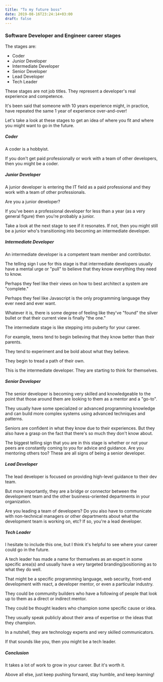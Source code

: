 ```yaml
---
title: "To my future boss"
date: 2019-08-16T23:24:14+03:00
draft: false
---
```



### **Software Developer and Engineer career stages**
The stages are:

- Coder
- Junior Developer
- Intermediate Developer
- Senior Developer
- Lead Developer
- Tech Leader

These stages are not job titles. They represent a developer's real experience and competence.

It's been said that someone with 10 years experience might, in practice, have repeated the same 1 year of experience over-and-over!

Let's take a look at these stages to get an idea of where you fit and where you might want to go in the future.

##### **Coder**
A coder is a hobbyist.

If you don't get paid professionally or work with a team of other developers, then you might be a coder.

##### **Junior Developer**
A junior developer is entering the IT field as a paid professional and they work with a team of other professionals.

Are you a junior developer?

If you've been a professional developer for less than a year (as a very general figure) then you're probably a junior.

Take a look at the next stage to see if it resonates. If not, then you might still be a junior who's transitioning into becoming an intermediate developer.

##### **Intermediate Developer**
An intermediate developer is a competent team member and contributor.

The telling sign I use for this stage is that intermediate developers usually have a mental urge or "pull" to believe that they know everything they need to know.

Perhaps they feel like their views on how to best architect a system are "complete."

Perhaps they feel like Javascript is the only programming language they ever need and ever want.

Whatever it is, there is some degree of feeling like they've "found" the silver bullet or that their current view is finally "the one."

The intermediate stage is like stepping into puberty for your career.

For example, teens tend to begin believing that they know better than their parents.

They tend to experiment and be bold about what they believe.

They begin to tread a path of their own.

This is the intermediate developer. They are starting to think for themselves.

##### **Senior Developer**
The senior developer is becoming very skilled and knowledgeable to the point that those around them are looking to them as a mentor and a "go-to".

They usually have some specialized or advanced programming knowledge and can build more complex systems using advanced techniques and patterns.

Seniors are confident in what they know due to their experiences. But they also have a grasp on the fact that there's so much they don't know about.

The biggest telling sign that you are in this stage is whether or not your peers are constantly coming to you for advice and guidance. Are you mentoring others too? These are all signs of being a senior developer.

##### **Lead Developer**
The lead developer is focused on providing high-level guidance to their dev team.

But more importantly, they are a bridge or connector between the development team and the other business-oriented departments in your organization.

Are you leading a team of developers? Do you also have to communicate with non-technical managers or other departments about what the development team is working on, etc? If so, you're a lead developer.

##### **Tech Leader**
I hesitate to include this one, but I think it's helpful to see where your career could go in the future.

A tech leader has made a name for themselves as an expert in some specific area(s) and usually have a very targeted branding/positioning as to what they do well.

That might be a specific programming language, web security, front-end development with react, a developer mentor, or even a particular industry.

They could be community builders who have a following of people that look up to them as a direct or indirect mentor.

They could be thought leaders who champion some specific cause or idea.

They usually speak publicly about their area of expertise or the ideas that they champion.

In a nutshell, they are technology experts and very skilled communicators.

If that sounds like you, then you might be a tech leader.

##### **Conclusion**
It takes a lot of work to grow in your career. But it's worth it.

Above all else, just keep pushing forward, stay humble, and keep learning!

